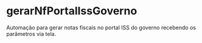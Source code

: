 # gerarNfPortalIssGoverno
Automação para gerar notas fiscais no portal ISS do governo recebendo os parâmetros via tela.
